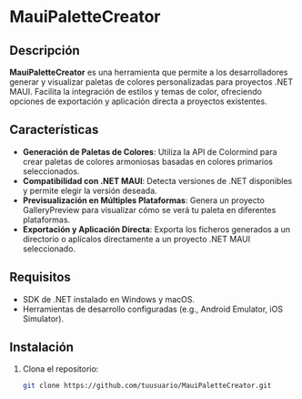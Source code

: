 # MauiPaletteCreator

## Descripción

**MauiPaletteCreator** es una herramienta que permite a los desarrolladores generar y visualizar paletas de colores personalizadas para proyectos .NET MAUI. Facilita la integración de estilos y temas de color, ofreciendo opciones de exportación y aplicación directa a proyectos existentes.

## Características

- **Generación de Paletas de Colores**: Utiliza la API de Colormind para crear paletas de colores armoniosas basadas en colores primarios seleccionados.
- **Compatibilidad con .NET MAUI**: Detecta versiones de .NET disponibles y permite elegir la versión deseada.
- **Previsualización en Múltiples Plataformas**: Genera un proyecto GalleryPreview para visualizar cómo se verá tu paleta en diferentes plataformas.
- **Exportación y Aplicación Directa**: Exporta los ficheros generados a un directorio o aplícalos directamente a un proyecto .NET MAUI seleccionado.

## Requisitos

- SDK de .NET instalado en Windows y macOS.
- Herramientas de desarrollo configuradas (e.g., Android Emulator, iOS Simulator).

## Instalación

1. Clona el repositorio:
   ```bash
   git clone https://github.com/tuusuario/MauiPaletteCreator.git
